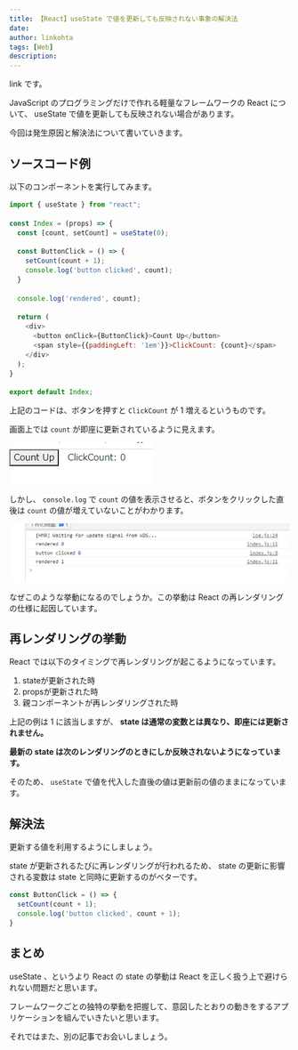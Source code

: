 ```yaml
---
title: 【React】useState で値を更新しても反映されない事象の解決法
date: 
author: linkohta
tags: [Web]
description: 
---
```


link です。

JavaScript のプログラミングだけで作れる軽量なフレームワークの React について、 useState で値を更新しても反映されない場合があります。

今回は発生原因と解決法について書いていきます。

## ソースコード例

以下のコンポーネントを実行してみます。

```js
import { useState } from "react";

const Index = (props) => {
  const [count, setCount] = useState(0);

  const ButtonClick = () => {
    setCount(count + 1);
    console.log('button clicked', count);
  }

  console.log('rendered', count);

  return (
    <div>
      <button onClick={ButtonClick}>Count Up</button>
      <span style={{paddingLeft: '1em'}}>ClickCount: {count}</span>
    </div>
  );
}

export default Index;
```

上記のコードは、ボタンを押すと `ClickCount` が 1 増えるというものです。

画面上では `count` が即座に更新されているように見えます。

![](images/2022-03-18_16h47_41.png)

しかし、 `console.log` で `count` の値を表示させると、ボタンをクリックした直後は `count` の値が増えていないことがわかります。

![](images/2022-03-18_16h46_33.png)

なぜこのような挙動になるのでしょうか。この挙動は React の再レンダリングの仕様に起因しています。

## 再レンダリングの挙動

React では以下のタイミングで再レンダリングが起こるようになっています。

1. stateが更新された時
2. propsが更新された時
3. 親コンポーネントが再レンダリングされた時

上記の例は 1 に該当しますが、 **state は通常の変数とは異なり、即座には更新されません。**

**最新の state は次のレンダリングのときにしか反映されないようになっています。**

そのため、 `useState` で値を代入した直後の値は更新前の値のままになっています。

## 解決法

更新する値を利用するようにしましょう。

state が更新されるたびに再レンダリングが行われるため、 state の更新に影響される変数は state と同時に更新するのがベターです。

```js
const ButtonClick = () => {
  setCount(count + 1);
  console.log('button clicked', count + 1);
}
```

## まとめ

useState 、というより React の state の挙動は React を正しく扱う上で避けられない問題だと思います。

フレームワークごとの独特の挙動を把握して、意図したとおりの動きをするアプリケーションを組んでいきたいと思います。

それではまた、別の記事でお会いしましょう。